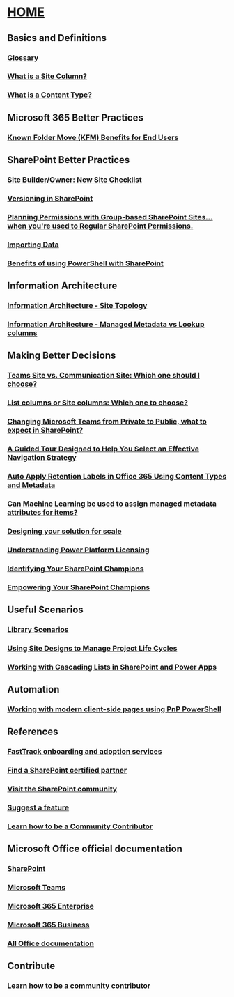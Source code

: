# [HOME](index.yml)
## Basics and Definitions
### [Glossary](glossary.md)
### [What is a Site Column?](what-is-site-column.md)
### [What is a Content Type?](what-is-content-type.md)
## Microsoft 365 Better Practices
### [Known Folder Move (KFM) Benefits for End Users](known-folder-move-benefits-for-enduser.md)
## SharePoint Better Practices
### [Site Builder/Owner: New Site Checklist](new-site-checklist.md)
### [Versioning in SharePoint](versioning-basics-best-practices.md)
### [Planning Permissions with Group-based SharePoint Sites... when you're used to Regular SharePoint Permissions.](permission-model-differences.md)
### [Importing Data](importing-data.md)
### [Benefits of using PowerShell with SharePoint](benefits-of-using-powershell-with-sharepoint.md)
## Information Architecture
### [Information Architecture - Site Topology](information-architecture-site-topology.md)
### [Information Architecture - Managed Metadata vs Lookup columns](information-architecture-managed-metadata-vs-lookup-column.md)
## Making Better Decisions
### [Teams Site vs. Communication Site: Which one should I choose?](team-site-or-communication-site.md)
### [List columns or Site columns: Which one to choose?](list-column-or-site-column-which-one-to-choose.md)
### [Changing Microsoft Teams from Private to Public, what to expect in SharePoint?](changing-microsoft-teams-from-private-to-public-what-to-expect-in-sharepoint.md)
### [A Guided Tour Designed to Help You Select an Effective Navigation Strategy](select-an-effective-navigation-strategy.md)
### [Auto Apply Retention Labels in Office 365 Using Content Types and Metadata](auto-apply-retention-labels-in-office-365-using-content-types-and-metadata.md)
### [Can Machine Learning be used to assign managed metadata attributes for items?](machine-learning-and-managed-metadata.md)
### [Designing your solution for scale](designing-solution-for-scale.md)
### [Understanding Power Platform Licensing](powerplatformlicensingforcitizendeveloper.md)
### [Identifying Your SharePoint Champions](identifying-your-sharepoint-champions.md)
### [Empowering Your SharePoint Champions](empowering-your-SharePoint-champions.md)
## Useful Scenarios
### [Library Scenarios](library-scenarios.md)
### [Using Site Designs to Manage Project Life Cycles](site-design-life-cycle.md)
### [Working with Cascading Lists in SharePoint and Power Apps](working-with-cascading-lists-in-sharepoint-and-powerapps.md)
## Automation
### [Working with modern client-side pages using PnP PowerShell](working-with-modern-clientside-pages-using-pnp-powershell.md)
## References
### [FastTrack onboarding and adoption services](https://fasttrack.microsoft.com/office)
### [Find a SharePoint certified partner](https://products.office.com/sharepoint/sharepoint-partners-sharepoint-support)
### [Visit the SharePoint community](https://techcommunity.microsoft.com/t5/SharePoint/ct-p/SharePoint)
### [Suggest a feature](https://sharepoint.uservoice.com/)
### [Learn how to be a Community Contributor](https://github.com/MicrosoftDocs/microsoft-365-community)
## Microsoft Office official documentation
### [SharePoint](https://docs.microsoft.com/sharepoint/)
### [Microsoft Teams](https://docs.microsoft.com/microsoftteams/microsoft-teams)
### [Microsoft 365 Enterprise](https://docs.microsoft.com/microsoft-365/enterprise/?view=o365-worldwide)
### [Microsoft 365 Business](https://docs.microsoft.com/microsoft-365/business/?view=o365-worldwide)
### [All Office documentation](https://docs.microsoft.com/office/)
## Contribute
### [Learn how to be a community contributor](https://github.com/MicrosoftDocs/microsoft-365-community/blob/master/README.md)